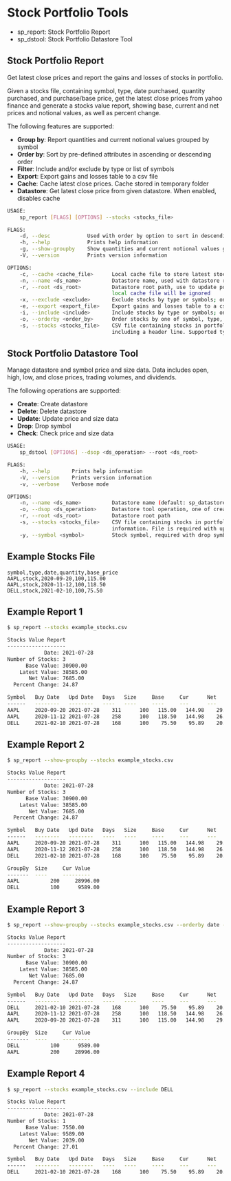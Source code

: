 # Stock Portfolio Tools
- sp_report: Stock Portfolio Report
- sp_dstool: Stock Portfolio Datastore Tool

## Stock Portfolio Report
Get latest close prices and report the gains and losses of stocks in portfolio.

Given a stocks file, containing symbol, type, date purchased, quantity purchased, and purchase/base price,
get the latest close prices from yahoo finance and generate a stocks value report, showing base, current and net prices
and notional values, as well as percent change.

The following features are supported:
- **Group by**: Report quantities and current notional values grouped by symbol
- **Order by**: Sort by pre-defined attributes in ascending or descending order
- **Filter**: Include and/or exclude by type or list of symbols
- **Export**: Export gains and losses table to a csv file
- **Cache**: Cache latest close prices. Cache stored in temporary folder
- **Datastore**: Get latest close price from given datastore. When enabled, disables cache

```bash
USAGE:
    sp_report [FLAGS] [OPTIONS] --stocks <stocks_file>

FLAGS:
    -d, --desc            Used with order by option to sort in descending order
    -h, --help            Prints help information
    -g, --show-groupby    Show quantities and current notional values grouped by symbol
    -V, --version         Prints version information

OPTIONS:
    -c, --cache <cache_file>      Local cache file to store latest stock prices. Ignored when datastore root is specified
    -n, --name <ds_name>          Datastore name, used with datastore root (default: sp_datastore)
    -r, --root <ds_root>          Datastore root path, use to update portfolio latest prices. When specified,
                                  local cache file will be ignored
    -x, --exclude <exclude>       Exclude stocks by type or symbols; one of stock, etf or a comma separated list of symbols
    -e, --export <export_file>    Export gains and losses table to a csv file
    -i, --include <include>       Include stocks by type or symbols; one of stock, etf or a comma separated list of symbols
    -o, --orderby <order_by>      Order stocks by one of symbol, type, date, days, price, net, pct, size or value
    -s, --stocks <stocks_file>    CSV file containing stocks in portfolio, formatted as 'symbol,type,date,quantity,base_price'
                                  including a header line. Supported type values include stock and etf
```

## Stock Portfolio Datastore Tool
Manage datastore and symbol price and size data. Data includes open, high, low, and close prices, trading volumes, and dividends.

The following operations are supported:
- **Create**: Create datastore
- **Delete**: Delete datastore
- **Update**: Update price and size data
- **Drop**: Drop symbol
- **Check**: Check price and size data

```bash
USAGE:
    sp_dstool [OPTIONS] --dsop <ds_operation> --root <ds_root>

FLAGS:
    -h, --help       Prints help information
    -V, --version    Prints version information
    -v, --verbose    Verbose mode

OPTIONS:
    -n, --name <ds_name>          Datastore name (default: sp_datastore)
    -o, --dsop <ds_operation>     Datastore tool operation, one of create, delete, update, drop, check
    -r, --root <ds_root>          Datastore root path
    -s, --stocks <stocks_file>    CSV file containing stocks in portfolio, refer to sp_report --help for more
                                  information. File is required with update operation
    -y, --symbol <symbol>         Stock symbol, required with drop symbol operation
```

## Example Stocks File
```csv
symbol,type,date,quantity,base_price
AAPL,stock,2020-09-20,100,115.00
AAPL,stock,2020-11-12,100,118.50
DELL,stock,2021-02-10,100,75.50
```

## Example Report 1
```bash
$ sp_report --stocks example_stocks.csv

Stocks Value Report
-------------------
            Date: 2021-07-28
Number of Stocks: 3
      Base Value: 30900.00
    Latest Value: 38585.00
       Net Value: 7685.00
  Percent Change: 24.87

Symbol   Buy Date   Upd Date   Days   Size     Base     Cur      Net      Pct      Base Value   Cur Value    Net Value 
------   --------   --------   ----   ----     ----     ---      ---      ---      ----------   ---------    --------- 
AAPL     2020-09-20 2021-07-28    311      100   115.00   144.98    29.98    26.07     11500.00     14498.00    2998.00
AAPL     2020-11-12 2021-07-28    258      100   118.50   144.98    26.48    22.35     11850.00     14498.00    2648.00
DELL     2021-02-10 2021-07-28    168      100    75.50    95.89    20.39    27.01      7550.00      9589.00    2039.00
```

## Example Report 2
```bash
$ sp_report --show-groupby --stocks example_stocks.csv

Stocks Value Report
-------------------
            Date: 2021-07-28
Number of Stocks: 3
      Base Value: 30900.00
    Latest Value: 38585.00
       Net Value: 7685.00
  Percent Change: 24.87

Symbol   Buy Date   Upd Date   Days   Size     Base     Cur      Net      Pct      Base Value   Cur Value    Net Value 
------   --------   --------   ----   ----     ----     ---      ---      ---      ----------   ---------    --------- 
AAPL     2020-09-20 2021-07-28    311      100   115.00   144.98    29.98    26.07     11500.00     14498.00    2998.00
AAPL     2020-11-12 2021-07-28    258      100   118.50   144.98    26.48    22.35     11850.00     14498.00    2648.00
DELL     2021-02-10 2021-07-28    168      100    75.50    95.89    20.39    27.01      7550.00      9589.00    2039.00

GroupBy  Size     Cur Value   
-------  ----     ---------   
AAPL          200     28996.00
DELL          100      9589.00
```

## Example Report 3
```bash
$ sp_report --show-groupby --stocks example_stocks.csv --orderby date --desc

Stocks Value Report
-------------------
            Date: 2021-07-28
Number of Stocks: 3
      Base Value: 30900.00
    Latest Value: 38585.00
       Net Value: 7685.00
  Percent Change: 24.87

Symbol   Buy Date   Upd Date   Days   Size     Base     Cur      Net      Pct      Base Value   Cur Value    Net Value 
------   --------   --------   ----   ----     ----     ---      ---      ---      ----------   ---------    --------- 
DELL     2021-02-10 2021-07-28    168      100    75.50    95.89    20.39    27.01      7550.00      9589.00    2039.00
AAPL     2020-11-12 2021-07-28    258      100   118.50   144.98    26.48    22.35     11850.00     14498.00    2648.00
AAPL     2020-09-20 2021-07-28    311      100   115.00   144.98    29.98    26.07     11500.00     14498.00    2998.00

GroupBy  Size     Cur Value   
-------  ----     ---------   
DELL          100      9589.00
AAPL          200     28996.00
```

## Example Report 4
```bash
$ sp_report --stocks example_stocks.csv --include DELL

Stocks Value Report
-------------------
            Date: 2021-07-28
Number of Stocks: 1
      Base Value: 7550.00
    Latest Value: 9589.00
       Net Value: 2039.00
  Percent Change: 27.01

Symbol   Buy Date   Upd Date   Days   Size     Base     Cur      Net      Pct      Base Value   Cur Value    Net Value 
------   --------   --------   ----   ----     ----     ---      ---      ---      ----------   ---------    --------- 
DELL     2021-02-10 2021-07-28    168      100    75.50    95.89    20.39    27.01      7550.00      9589.00    2039.00
```
